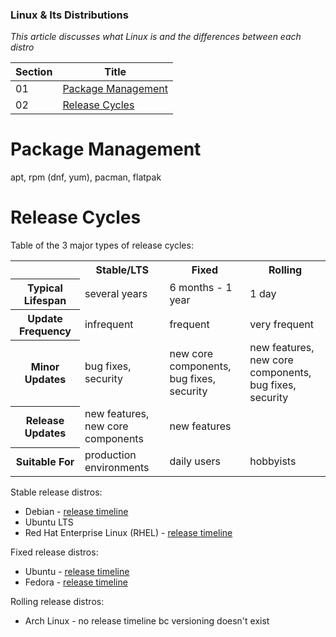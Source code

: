 ### Linux & Its Distributions

*This article discusses what Linux is and the differences between each distro*

| Section | Title |
| ------- | ----- |
| 01 | [Package Management](#01) |
| 02 | [Release Cycles](#02) |

<a id="01"></a>
# Package Management

apt, rpm (dnf, yum), pacman, flatpak

<a id="02"></a>
# Release Cycles

Table of the 3 major types of release cycles:

<table>
    <tr>
        <td></td>
        <th>Stable/LTS</th>
        <th>Fixed</th>
        <th>Rolling</th>
    </tr>
    <tr>
        <th>Typical Lifespan</th>
        <td>several years</td>
        <td>6 months - 1 year</td>
        <td>1 day</td>
    </tr>
    <tr>
        <th>Update Frequency</th>
        <td>infrequent</td>
        <td>frequent</td>
        <td>very frequent</td>
    </tr>
    <tr>
        <th>Minor Updates</th>
        <td>
            bug fixes,<br>
            security
        </td>
        <td>
            new core components,<br>
            bug fixes,<br>
            security
        </td>
        <td>
            new features,<br>
            new core components,<br>
            bug fixes,<br>
            security
        </td>
    </tr>
    <tr>
        <th>Release Updates</th>
        <td>
            new features,<br>
            new core components
        </td>
        <td>
            new features
        </td>
        <td></td>
    </tr>
    <tr>
        <th>Suitable For</th>
        <td>production environments</td>
        <td>daily users</td>
        <td>hobbyists</td>
    </tr>
</table>

Stable release distros:
- Debian - [release timeline](../img/debian_release.png)
- Ubuntu LTS
- Red Hat Enterprise Linux (RHEL) - [release timeline](../img/rhel_release.png)

Fixed release distros:
- Ubuntu - [release timeline](../img/ubuntu_release.png)
- Fedora - [release timeline](../img/fedora_release.png)

Rolling release distros:
- Arch Linux - no release timeline bc versioning doesn't exist
